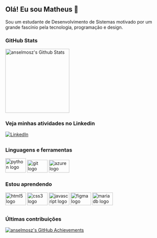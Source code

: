 ## Olá! Eu sou Matheus 👋
Sou um estudante de Desenvolvimento de Sistemas motivado por um grande fascínio pela tecnologia, programação e design.

### GitHub Stats
<div align="start">
  <a href="https://github.com/Anselmo-Ma">
    <img height=200 align="center" src="https://github-readme-stats.vercel.app/api?username=anselmosz&theme=dark&border_color=000&show_icons=true" alt="anselmosz's Github Stats"/>
    <!-- 
    <img height=200 align="center" src="https://github-readme-stats.vercel.app/api/top-langs?username=anselmosz&theme=dracula&layout=compact&bg_color=000&border_color=FFF&title_color=18c3f8&text_color=FFF&langs_count=8&card_width=320" />
    -->
  </a>
</div>

### Veja minhas atividades no Linkedin
[![LinkedIn](https://img.shields.io/badge/LinkedIn-000?style=for-the-badge&logo=linkedin&logoColor=0077B5)](https://www.linkedin.com/in/matheus-souza-anselmo-aba10a215/)

##

### Linguagens e ferramentas
<div>
  <img width="64" src="https://cdn.jsdelivr.net/gh/devicons/devicon/icons/python/python-original.svg" height="45" alt="python logo"  />
  <img width="64" src="https://cdn.jsdelivr.net/gh/devicons/devicon/icons/git/git-original.svg" height="40" alt="git logo"  />
  <img width="64" src="https://cdn.jsdelivr.net/gh/devicons/devicon/icons/azure/azure-original.svg" height="40" alt="azure logo"  />
</div>

### Estou aprendendo  
<div>
  <img width="64" src="https://cdn.jsdelivr.net/gh/devicons/devicon/icons/html5/html5-original.svg" height="40" alt="html5 logo"  />
  <img width="64" src="https://cdn.jsdelivr.net/gh/devicons/devicon/icons/css3/css3-original.svg" height="40" alt="css3 logo"  />
  <img width="64" src="https://cdn.jsdelivr.net/gh/devicons/devicon/icons/javascript/javascript-original.svg" height="40" alt="javascript logo"  />
  <img width="64" src="https://cdn.jsdelivr.net/gh/devicons/devicon/icons/figma/figma-original.svg" height="40" alt="figma logo"  />
  <img width="64" src="https://cdn.jsdelivr.net/gh/devicons/devicon/icons/mariadb/mariadb-original.svg" height="40" alt="mariadb logo"  />
</div>

## 

### Últimas contribuições
<div align="start">
  <a href="https://github.com/Anselmo-Ma">
    <img src="https://github-profile-summary-cards.vercel.app/api/cards/profile-details?username=anselmosz&theme=dark" alt="anselmosz's GitHub Achievements" />
  </a>
</div>
